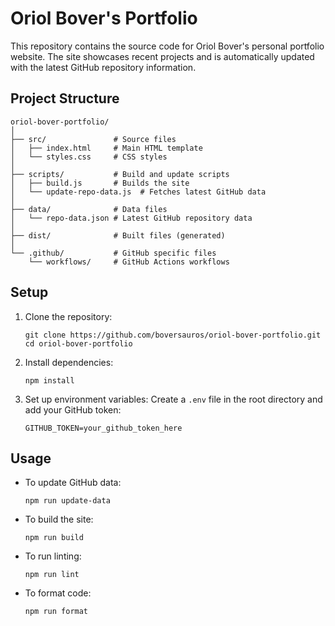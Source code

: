 # Oriol Bover's Portfolio

This repository contains the source code for Oriol Bover's personal portfolio website. The site showcases recent projects and is automatically updated with the latest GitHub repository information.

## Project Structure

```
oriol-bover-portfolio/
│
├── src/               # Source files
│   ├── index.html     # Main HTML template
│   └── styles.css     # CSS styles
│
├── scripts/           # Build and update scripts
│   ├── build.js       # Builds the site
│   └── update-repo-data.js  # Fetches latest GitHub data
│
├── data/              # Data files
│   └── repo-data.json # Latest GitHub repository data
│
├── dist/              # Built files (generated)
│
└── .github/           # GitHub specific files
    └── workflows/     # GitHub Actions workflows
```

## Setup

1. Clone the repository:

   ```
   git clone https://github.com/boversauros/oriol-bover-portfolio.git
   cd oriol-bover-portfolio
   ```

2. Install dependencies:

   ```
   npm install
   ```

3. Set up environment variables:
   Create a `.env` file in the root directory and add your GitHub token:
   ```
   GITHUB_TOKEN=your_github_token_here
   ```

## Usage

- To update GitHub data:

  ```
  npm run update-data
  ```

- To build the site:

  ```
  npm run build
  ```

- To run linting:

  ```
  npm run lint
  ```

- To format code:
  ```
  npm run format
  ```
